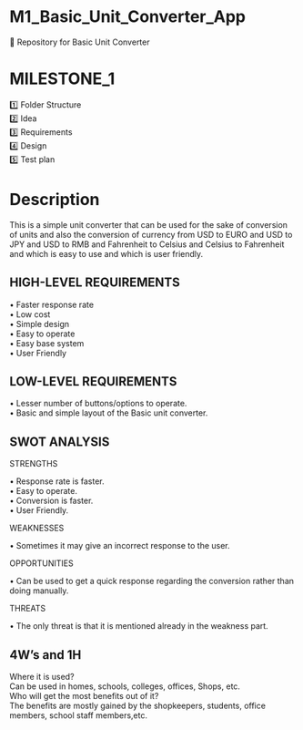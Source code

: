 # M1_Basic_Unit_Converter_App
:dart: Repository for Basic Unit Converter

# MILESTONE_1
:one: Folder Structure</br>
:two: Idea</br>
:three: Requirements</br>
:four: Design</br>
:five: Test plan</br>

# Description

This is a simple unit converter that can be used for the sake of conversion of units and also the conversion of currency from USD to EURO and USD to JPY and USD to RMB and Fahrenheit to Celsius and Celsius to Fahrenheit and which is easy to use and which is user friendly.</br>

## HIGH-LEVEL REQUIREMENTS

•	Faster response rate</br>
•	Low cost</br>
•	Simple design</br>
•	Easy to operate</br>
•	Easy base system</br>
•	User Friendly</br>

## LOW-LEVEL REQUIREMENTS

•	Lesser number of buttons/options to operate.</br>
•	Basic and simple layout of the Basic unit converter.</br>

## SWOT ANALYSIS

STRENGTHS

•	Response rate is faster.</br>
•	Easy to operate.</br>
•	Conversion is faster.</br>
•	User Friendly.</br>

WEAKNESSES

•	Sometimes it may give an incorrect response to the user.</br>

OPPORTUNITIES

•	Can be used to get a quick response regarding the conversion rather than doing manually.</br>

THREATS

•	The only threat is that it is mentioned already in the weakness part.</br>

## 4W’s and 1H

Where it is used?</br>
Can be used in homes, schools, colleges, offices, Shops, etc.</br>
Who will get the most benefits out of it?</br>
The benefits are mostly gained by the shopkeepers, students, office members, school staff members,etc.</br>
